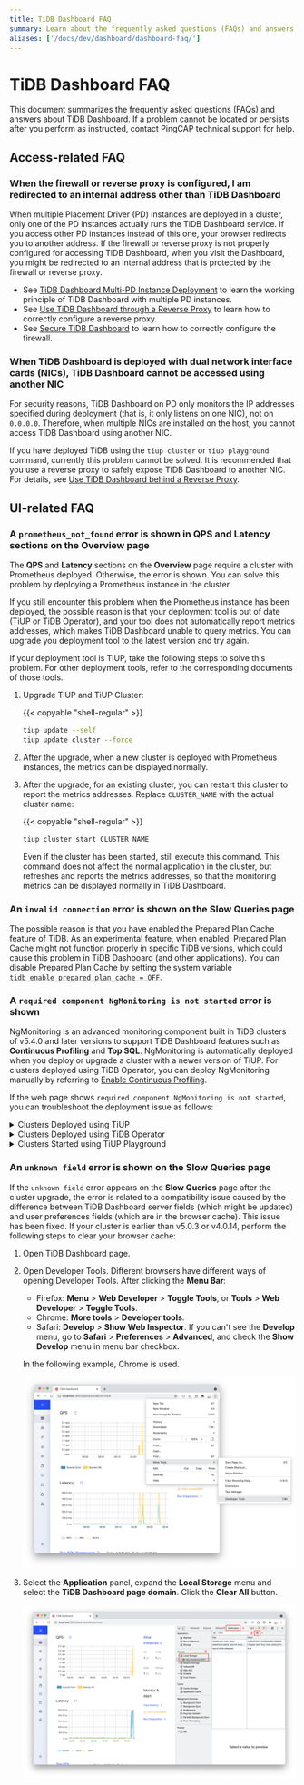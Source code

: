 ```yaml
---
title: TiDB Dashboard FAQ
summary: Learn about the frequently asked questions (FAQs) and answers about TiDB Dashboard.
aliases: ['/docs/dev/dashboard/dashboard-faq/']
---
```


# TiDB Dashboard FAQ

This document summarizes the frequently asked questions (FAQs) and answers about TiDB Dashboard. If a problem cannot be located or persists after you perform as instructed, contact PingCAP technical support for help.

## Access-related FAQ

### When the firewall or reverse proxy is configured, I am redirected to an internal address other than TiDB Dashboard

When multiple Placement Driver (PD) instances are deployed in a cluster, only one of the PD instances actually runs the TiDB Dashboard service. If you access other PD instances instead of this one, your browser redirects you to another address. If the firewall or reverse proxy is not properly configured for accessing TiDB Dashboard, when you visit the Dashboard, you might be redirected to an internal address that is protected by the firewall or reverse proxy.

- See [TiDB Dashboard Multi-PD Instance Deployment](/dashboard/dashboard-ops-deploy.md) to learn the working principle of TiDB Dashboard with multiple PD instances.
- See [Use TiDB Dashboard through a Reverse Proxy](/dashboard/dashboard-ops-reverse-proxy.md) to learn how to correctly configure a reverse proxy.
- See [Secure TiDB Dashboard](/dashboard/dashboard-ops-security.md) to learn how to correctly configure the firewall.

### When TiDB Dashboard is deployed with dual network interface cards (NICs), TiDB Dashboard cannot be accessed using another NIC

For security reasons, TiDB Dashboard on PD only monitors the IP addresses specified during deployment (that is, it only listens on one NIC), not on `0.0.0.0`. Therefore, when multiple NICs are installed on the host, you cannot access TiDB Dashboard using another NIC.

If you have deployed TiDB using the `tiup cluster` or `tiup playground` command, currently this problem cannot be solved. It is recommended that you use a reverse proxy to safely expose TiDB Dashboard to another NIC. For details, see [Use TiDB Dashboard behind a Reverse Proxy](/dashboard/dashboard-ops-reverse-proxy.md).

## UI-related FAQ

### A `prometheus_not_found` error is shown in **QPS** and **Latency** sections on the Overview page

The **QPS** and **Latency** sections on the **Overview** page require a cluster with Prometheus deployed. Otherwise, the error is shown. You can solve this problem by deploying a Prometheus instance in the cluster.

If you still encounter this problem when the Prometheus instance has been deployed, the possible reason is that your deployment tool is out of date (TiUP or TiDB Operator), and your tool does not automatically report metrics addresses, which makes TiDB Dashboard unable to query metrics. You can upgrade you deployment tool to the latest version and try again.

If your deployment tool is TiUP, take the following steps to solve this problem. For other deployment tools, refer to the corresponding documents of those tools.

1. Upgrade TiUP and TiUP Cluster:

    {{< copyable "shell-regular" >}}

    ```bash
    tiup update --self
    tiup update cluster --force
    ```

2. After the upgrade, when a new cluster is deployed with Prometheus instances, the metrics can be displayed normally.

3. After the upgrade, for an existing cluster, you can restart this cluster to report the metrics addresses. Replace `CLUSTER_NAME` with the actual cluster name:

    {{< copyable "shell-regular" >}}

    ```bash
    tiup cluster start CLUSTER_NAME
    ```

   Even if the cluster has been started, still execute this command. This command does not affect the normal application in the cluster, but refreshes and reports the metrics addresses, so that the monitoring metrics can be displayed normally in TiDB Dashboard.

### An `invalid connection` error is shown on the **Slow Queries** page

The possible reason is that you have enabled the Prepared Plan Cache feature of TiDB. As an experimental feature, when enabled, Prepared Plan Cache might not function properly in specific TiDB versions, which could cause this problem in TiDB Dashboard (and other applications). You can disable Prepared Plan Cache by setting the system variable [`tidb_enable_prepared_plan_cache = OFF`](/system-variables.md#tidb_enable_prepared_plan_cache-new-in-v610).

### A `required component NgMonitoring is not started` error is shown

NgMonitoring is an advanced monitoring component built in TiDB clusters of v5.4.0 and later versions to support TiDB Dashboard features such as **Continuous Profiling** and **Top SQL**. NgMonitoring is automatically deployed when you deploy or upgrade a cluster with a newer version of TiUP. For clusters deployed using TiDB Operator, you can deploy NgMonitoring manually by referring to [Enable Continuous Profiling](https://docs.pingcap.com/tidb-in-kubernetes/dev/access-dashboard/#enable-continuous-profiling).

If the web page shows `required component NgMonitoring is not started`, you can troubleshoot the deployment issue as follows:

<details>
  <summary>Clusters Deployed using TiUP</summary>

Step 1. Check versions

1. Check the TiUP cluster version. NgMonitoring is deployed only when TiUP is v1.9.0 or later.

    {{< copyable "shell-regular" >}}

    ```shell
    tiup cluster --version
    ```

    The command output shows the TiUP version. For example:

    ```
    tiup version 1.9.0 tiup
    Go Version: go1.17.2
    Git Ref: v1.9.0
    ```

2. If the TiUP cluster version is earlier than v1.9.0, upgrade TiUP and TiUP cluster to the latest version:

    {{< copyable "shell-regular" >}}

    ```shell
    tiup update --all
    ```

Step 2. Add the ng_port configuration item on the control machine by using TiUP. Then reload Prometheus.

1. Open the cluster configuration file in editing mode:

    {{< copyable "shell-regular" >}}

    ```shell
    tiup cluster edit-config ${cluster-name}
    ```

2. Under `monitoring_servers`, add the `ng_port:12020` parameter:

    ```
    monitoring_servers:
    - host: 172.16.6.6
      ng_port: 12020
    ```

3. Reload Prometheus:

    {{< copyable "shell-regular" >}}

    ```shell
    tiup cluster reload ${cluster-name} --role prometheus
    ```

Please Contact PingCAP Technical Support for help if the error message is still prompted after performing steps above.

</details>

<details>
  <summary>Clusters Deployed using TiDB Operator</summary>

Deploy the NgMonitoring component by following instructions in the [Enable Continuous Profiling](https://docs.pingcap.com/tidb-in-kubernetes/dev/access-dashboard/#enable-continuous-profiling) section in TiDB Operator documentation.

</details>

<details>
  <summary>Clusters Started using TiUP Playground</summary>

TiUP Playground (>= v1.8.0) automatically starts the NgMonitoring component when starting the cluster. To update TiUP Playground to the latest version:

{{< copyable "shell-regular" >}}

```shell
tiup update --self
tiup update playground
```

</details>

### An `unknown field` error is shown on the **Slow Queries** page

If the `unknown field` error appears on the **Slow Queries** page after the cluster upgrade, the error is related to a compatibility issue caused by the difference between TiDB Dashboard server fields (which might be updated) and user preferences fields (which are in the browser cache). This issue has been fixed. If your cluster is earlier than v5.0.3 or v4.0.14, perform the following steps to clear your browser cache:

1. Open TiDB Dashboard page.

2. Open Developer Tools. Different browsers have different ways of opening Developer Tools. After clicking the **Menu Bar**:

    - Firefox: **Menu** > **Web Developer** > **Toggle Tools**, or **Tools** > **Web Developer** > **Toggle Tools**.
    - Chrome: **More tools** > **Developer tools**.
    - Safari: **Develop** > **Show Web Inspector**. If you can't see the **Develop** menu, go to **Safari** > **Preferences** > **Advanced**, and check the **Show Develop** menu in menu bar checkbox.

    In the following example, Chrome is used.

    ![Opening DevTools from Chrome's main menu](/media/dashboard/dashboard-faq-devtools.png)

3. Select the **Application** panel, expand the **Local Storage** menu and select the **TiDB Dashboard page domain**. Click the **Clear All** button.

    ![Clear the Local Storage](/media/dashboard/dashboard-faq-devtools-application.png)
